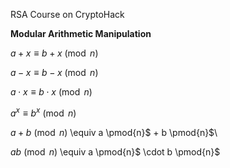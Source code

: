 RSA Course on CryptoHack

__Modular Arithmetic Manipulation__

$a + x \equiv b + x \pmod{n}$

$a - x \equiv b - x \pmod{n}$

$a \cdot x \equiv b \cdot x \pmod{n}$

$a^x \equiv b^x \pmod{n}$

$a + b \pmod{n}$ \equiv a \pmod{n}$ + b \pmod{n}$\

$ab \pmod{n}$ \equiv a \pmod{n}$ \cdot b \pmod{n}$

